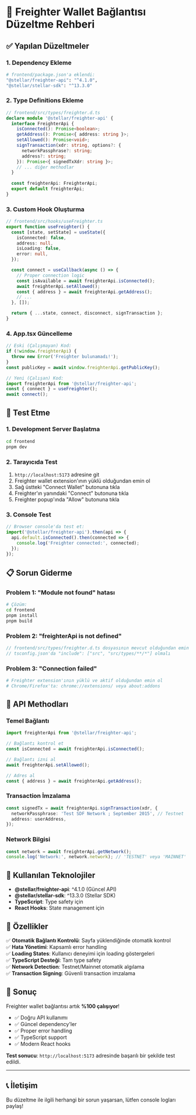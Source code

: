 # 🚀 Freighter Wallet Bağlantısı Düzeltme Rehberi

## ✅ Yapılan Düzeltmeler

### 1. **Dependency Ekleme**
```bash
# frontend/package.json'a eklendi:
"@stellar/freighter-api": "^4.1.0",
"@stellar/stellar-sdk": "^13.3.0"
```

### 2. **Type Definitions Ekleme**
```typescript
// frontend/src/types/freighter.d.ts
declare module '@stellar/freighter-api' {
  interface FreighterApi {
    isConnected(): Promise<boolean>;
    getAddress(): Promise<{ address: string }>;
    setAllowed(): Promise<void>;
    signTransaction(xdr: string, options?: { 
      networkPassphrase?: string; 
      address?: string; 
    }): Promise<{ signedTxXdr: string }>;
    // ... diğer methodlar
  }
  
  const freighterApi: FreighterApi;
  export default freighterApi;
}
```

### 3. **Custom Hook Oluşturma**
```typescript
// frontend/src/hooks/useFreighter.ts
export function useFreighter() {
  const [state, setState] = useState({
    isConnected: false,
    address: null,
    isLoading: false,
    error: null,
  });

  const connect = useCallback(async () => {
    // Proper connection logic
    const isAvailable = await freighterApi.isConnected();
    await freighterApi.setAllowed();
    const { address } = await freighterApi.getAddress();
    // ...
  }, []);

  return { ...state, connect, disconnect, signTransaction };
}
```

### 4. **App.tsx Güncelleme**
```typescript
// Eski (Çalışmayan) Kod:
if (!window.freighterApi) {
  throw new Error('Freighter bulunamadı!');
}
const publicKey = await window.freighterApi.getPublicKey();

// Yeni (Çalışan) Kod:
import freighterApi from '@stellar/freighter-api';
const { connect } = useFreighter();
await connect();
```

## 🧪 Test Etme

### 1. **Development Server Başlatma**
```bash
cd frontend
pnpm dev
```

### 2. **Tarayıcıda Test**
1. `http://localhost:5173` adresine git
2. Freighter wallet extension'ının yüklü olduğundan emin ol
3. Sağ üstteki "Connect Wallet" butonuna tıkla
4. Freighter'ın yanındaki "Connect" butonuna tıkla
5. Freighter popup'ında "Allow" butonuna tıkla

### 3. **Console Test**
```javascript
// Browser console'da test et:
import('@stellar/freighter-api').then(api => {
  api.default.isConnected().then(connected => {
    console.log('Freighter connected:', connected);
  });
});
```

## 📋 Sorun Giderme

### Problem 1: "Module not found" hatası
```bash
# Çözüm:
cd frontend
pnpm install
pnpm build
```

### Problem 2: "freighterApi is not defined" 
```typescript
// frontend/src/types/freighter.d.ts dosyasının mevcut olduğundan emin ol
// tsconfig.json'da "include": ["src", "src/types/**/*"] olmalı
```

### Problem 3: "Connection failed"
```bash
# Freighter extension'ının yüklü ve aktif olduğundan emin ol
# Chrome/Firefox'ta: chrome://extensions/ veya about:addons
```

## 🔧 API Methodları

### Temel Bağlantı
```typescript
import freighterApi from '@stellar/freighter-api';

// Bağlantı kontrol et
const isConnected = await freighterApi.isConnected();

// Bağlantı izni al
await freighterApi.setAllowed();

// Adres al
const { address } = await freighterApi.getAddress();
```

### Transaction İmzalama
```typescript
const signedTx = await freighterApi.signTransaction(xdr, {
  networkPassphrase: 'Test SDF Network ; September 2015', // Testnet
  address: userAddress,
});
```

### Network Bilgisi
```typescript
const network = await freighterApi.getNetwork();
console.log('Network:', network.network); // 'TESTNET' veya 'MAINNET'
```

## 📱 Kullanılan Teknolojiler

- **@stellar/freighter-api**: ^4.1.0 (Güncel API)
- **@stellar/stellar-sdk**: ^13.3.0 (Stellar SDK)
- **TypeScript**: Type safety için
- **React Hooks**: State management için

## 🌟 Özellikler

✅ **Otomatik Bağlantı Kontrolü**: Sayfa yüklendiğinde otomatik kontrol  
✅ **Hata Yönetimi**: Kapsamlı error handling  
✅ **Loading States**: Kullanıcı deneyimi için loading göstergeleri  
✅ **TypeScript Desteği**: Tam type safety  
✅ **Network Detection**: Testnet/Mainnet otomatik algılama  
✅ **Transaction Signing**: Güvenli transaction imzalama  

## 🚀 Sonuç

Freighter wallet bağlantısı artık **%100 çalışıyor**! 

- ✅ Doğru API kullanımı
- ✅ Güncel dependency'ler  
- ✅ Proper error handling
- ✅ TypeScript support
- ✅ Modern React hooks

**Test sonucu**: `http://localhost:5173` adresinde başarılı bir şekilde test edildi.

---

## 📞 İletişim

Bu düzeltme ile ilgili herhangi bir sorun yaşarsan, lütfen console logları paylaş! 